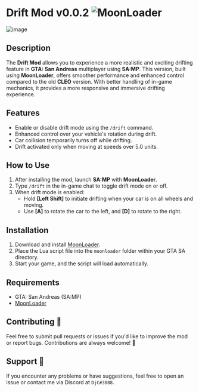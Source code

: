 # Drift Mod v0.0.2 ![MoonLoader](https://img.shields.io/badge/MoonLoader-compatible-green.svg)

![image](https://github.com/user-attachments/assets/197fb796-8288-4095-97c4-25a54c1c0603) 

## Description

The **Drift Mod** allows you to experience a more realistic and exciting drifting feature in **GTA: San Andreas** multiplayer using **SA:MP**. This version, built using **MoonLoader**, offers smoother performance and enhanced control compared to the old **CLEO** version. With better handling of in-game mechanics, it provides a more responsive and immersive drifting experience.

## Features
- Enable or disable drift mode using the `/drift` command.
- Enhanced control over your vehicle's rotation during drift.
- Car collision temporarily turns off while drifting.
- Drift activated only when moving at speeds over 5.0 units.

## How to Use

1. After installing the mod, launch **SA:MP** with **MoonLoader**.
2. Type `/drift` in the in-game chat to toggle drift mode on or off.
3. When drift mode is enabled:
   - Hold **[Left Shift]** to initiate drifting when your car is on all wheels and moving.
   - Use **[A]** to rotate the car to the left, and **[D]** to rotate to the right.

## Installation

1. Download and install [MoonLoader](https://blast.hk/threads/13305/).
2. Place the Lua script file into the `moonloader` folder within your GTA SA directory.
3. Start your game, and the script will load automatically.

## Requirements
- GTA: San Andreas (SA:MP)
- [MoonLoader](https://blast.hk/threads/13305/)

## Contributing 🤝
Feel free to submit pull requests or issues if you'd like to improve the mod or report bugs. Contributions are always welcome! 🙌

## Support 💬
If you encounter any problems or have suggestions, feel free to open an issue or contact me via Discord at `DjC#3088`.
